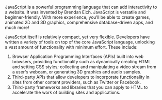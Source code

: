 JavaScript is a powerful programming language that can add interactivity to a website. It was invented by Brendan Eich.
JavaScript is versatile and beginner-friendly. With more experience, you'll be able to create games, animated 2D and 3D graphics, comprehensive database-driven apps, and much more!

JavaScript itself is relatively compact, yet very flexible. Developers have written a variety of tools on top of the core JavaScript language, unlocking a vast amount of functionality with minimum effort. These include:

1. Browser Application Programming Interfaces (APIs) built into web browsers, providing functionality such as dynamically creating HTML and setting CSS styles; collecting and manipulating a video stream from a user's webcam, or generating 3D graphics and audio samples.
2. Third-party APIs that allow developers to incorporate functionality in sites from other content providers, such as Twitter or Facebook.
3. Third-party frameworks and libraries that you can apply to HTML to accelerate the work of building sites and applications.
